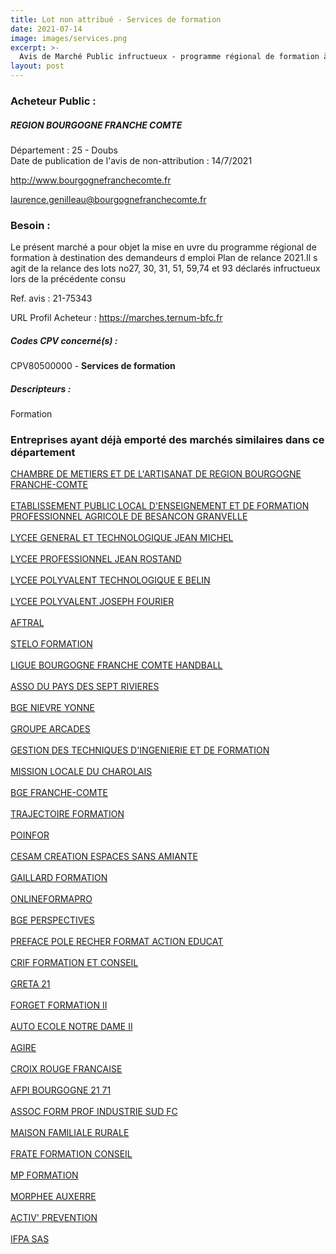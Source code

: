 ```yaml
---
title: Lot non attribué - Services de formation
date: 2021-07-14
image: images/services.png
excerpt: >-
  Avis de Marché Public infructueux - programme régional de formation à destination des demandeurs d'emploi - plan de relance 2021 - relance des lots 27, 30, 31, 51, 59, 74 et 93
layout: post
---
```


### Acheteur Public :
##### REGION BOURGOGNE FRANCHE COMTE
Département : 25 - Doubs<br/>
Date de publication de l'avis de non-attribution : 14/7/2021


http://www.bourgognefranchecomte.fr

laurence.genilleau@bourgognefranchecomte.fr


### Besoin :

Le présent marché a pour objet la mise en uvre du programme régional de formation à destination des demandeurs d emploi Plan de relance 2021.Il s agit de la relance des lots no27, 30, 31, 51, 59,74 et 93 déclarés infructueux lors de la précédente consu

Ref. avis : 21-75343

URL Profil Acheteur : https://marches.ternum-bfc.fr

##### Codes CPV concerné(s) :
CPV80500000 - **Services de formation** <br/>

##### Descripteurs :
Formation <br/>

### Entreprises ayant déjà emporté des marchés similaires dans ce département
<a href="/entreprise-543/siren-130026073">CHAMBRE DE METIERS ET DE L'ARTISANAT DE REGION BOURGOGNE FRANCHE-COMTE</a><br/><br/>
<a href="/entreprise-544/siren-192512630">ETABLISSEMENT PUBLIC LOCAL D'ENSEIGNEMENT ET DE FORMATION PROFESSIONNEL AGRICOLE DE BESANCON GRANVELLE</a><br/><br/>
<a href="/entreprise-544/siren-193900198">LYCEE GENERAL ET TECHNOLOGIQUE JEAN MICHEL</a><br/><br/>
<a href="/entreprise-544/siren-195800503">LYCEE PROFESSIONNEL JEAN ROSTAND</a><br/><br/>
<a href="/entreprise-544/siren-197009053">LYCEE POLYVALENT TECHNOLOGIQUE E BELIN</a><br/><br/>
<a href="/entreprise-544/siren-198900052">LYCEE POLYVALENT JOSEPH FOURIER</a><br/><br/>
<a href="/entreprise-544/siren-305405045">AFTRAL</a><br/><br/>
<a href="/entreprise-545/siren-315131698">STELO FORMATION</a><br/><br/>
<a href="/entreprise-547/siren-327437117">LIGUE BOURGOGNE FRANCHE COMTE HANDBALL</a><br/><br/>
<a href="/entreprise-547/siren-327459228">ASSO DU PAYS DES SEPT RIVIERES</a><br/><br/>
<a href="/entreprise-547/siren-331829028">BGE NIEVRE YONNE</a><br/><br/>
<a href="/entreprise-549/siren-343549887">GROUPE ARCADES</a><br/><br/>
<a href="/entreprise-551/siren-353832017">GESTION DES TECHNIQUES D'INGENIERIE ET DE FORMATION</a><br/><br/>
<a href="/entreprise-551/siren-380001982">MISSION LOCALE DU CHAROLAIS</a><br/><br/>
<a href="/entreprise-553/siren-391319084">BGE FRANCHE-COMTE</a><br/><br/>
<a href="/entreprise-555/siren-398511881">TRAJECTOIRE FORMATION</a><br/><br/>
<a href="/entreprise-556/siren-403325616">POINFOR</a><br/><br/>
<a href="/entreprise-556/siren-409427820">CESAM CREATION ESPACES SANS AMIANTE</a><br/><br/>
<a href="/entreprise-557/siren-411734635">GAILLARD FORMATION</a><br/><br/>
<a href="/entreprise-559/siren-424780336">ONLINEFORMAPRO</a><br/><br/>
<a href="/entreprise-559/siren-429910151">BGE PERSPECTIVES</a><br/><br/>
<a href="/entreprise-561/siren-440440667">PREFACE POLE RECHER FORMAT ACTION EDUCAT</a><br/><br/>
<a href="/entreprise-563/siren-451433817">CRIF FORMATION ET CONSEIL</a><br/><br/>
<a href="/entreprise-568/siren-508996881">GRETA 21</a><br/><br/>
<a href="/entreprise-569/siren-509432902">FORGET FORMATION II</a><br/><br/>
<a href="/entreprise-569/siren-509734802">AUTO ECOLE NOTRE DAME II</a><br/><br/>
<a href="/entreprise-574/siren-749909917">AGIRE</a><br/><br/>
<a href="/entreprise-574/siren-775672272">CROIX ROUGE FRANCAISE</a><br/><br/>
<a href="/entreprise-575/siren-778213280">AFPI BOURGOGNE 21 71</a><br/><br/>
<a href="/entreprise-575/siren-778298042">ASSOC FORM PROF INDUSTRIE SUD FC</a><br/><br/>
<a href="/entreprise-575/siren-778332007">MAISON FAMILIALE RURALE</a><br/><br/>
<a href="/entreprise-575/siren-781621370">FRATE FORMATION CONSEIL</a><br/><br/>
<a href="/entreprise-575/siren-791585235">MP FORMATION</a><br/><br/>
<a href="/entreprise-579/siren-821399722">MORPHEE AUXERRE</a><br/><br/>
<a href="/entreprise-579/siren-822486387">ACTIV' PREVENTION</a><br/><br/>
<a href="/entreprise-582/siren-891213530">IFPA SAS</a><br/><br/>
